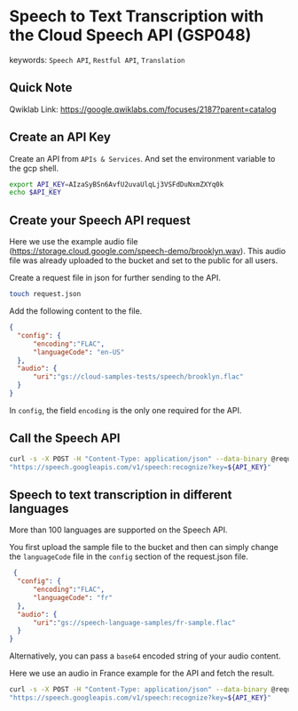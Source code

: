 # Speech to Text Transcription with the Cloud Speech API (GSP048)



keywords: `Speech API`, `Restful API`, `Translation`



## Quick Note

Qwiklab Link: <https://google.qwiklabs.com/focuses/2187?parent=catalog>



## Create an API Key

Create an API from `APIs & Services`. And set the environment variable to the gcp shell.

```sh
export API_KEY=AIzaSyBSn6AvfU2uvaUlqLj3VSFdDuNxmZXYq0k
echo $API_KEY
```



## Create your Speech API request

Here we use the example audio file (https://storage.cloud.google.com/speech-demo/brooklyn.wav). This audio file was already uploaded to the bucket and set to the public for all users.

Create a request file in json for further sending to the API.

```sh
touch request.json
```

Add the following content to the file.

```json
{
  "config": {
      "encoding":"FLAC",
      "languageCode": "en-US"
  },
  "audio": {
      "uri":"gs://cloud-samples-tests/speech/brooklyn.flac"
  }
}
```

In `config`, the field `encoding` is the only one required for the API.



## Call the Speech API

```sh
curl -s -X POST -H "Content-Type: application/json" --data-binary @request.json \
"https://speech.googleapis.com/v1/speech:recognize?key=${API_KEY}"
```



## Speech to text transcription in different languages

More than 100 languages are supported on the Speech API.

You first upload the sample file to the bucket and then can simply change the `languageCode` file in the `config` section of the request.json file.

```json
 {
  "config": {
      "encoding":"FLAC",
      "languageCode": "fr"
  },
  "audio": {
      "uri":"gs://speech-language-samples/fr-sample.flac"
  }
}
```

Alternatively, you can pass a `base64` encoded string of your audio content.

Here we use an audio in France example for the API and fetch the result.

```sh
curl -s -X POST -H "Content-Type: application/json" --data-binary @request.json \
"https://speech.googleapis.com/v1/speech:recognize?key=${API_KEY}"
```













